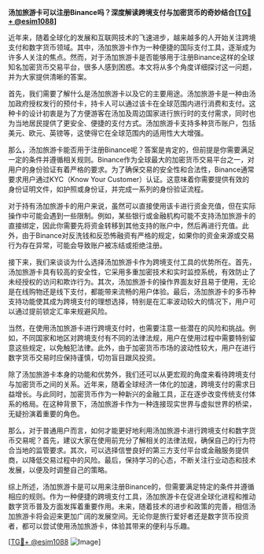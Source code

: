 **汤加旅游卡可以注册Binance吗？深度解读跨境支付与加密货币的奇妙结合[[TG💪+ @esim1088](https://t.me/s/esim1088)]**

近年来，随着全球化的发展和互联网技术的飞速进步，越来越多的人开始关注跨境支付和数字货币领域。其中，汤加旅游卡作为一种便捷的国际支付工具，逐渐成为许多人关注的焦点。然而，对于汤加旅游卡是否能够用于注册Binance这样的全球知名加密货币交易平台，很多人感到困惑。本文将从多个角度详细探讨这一问题，并为大家提供清晰的答案。

首先，我们需要了解什么是汤加旅游卡以及它的主要用途。汤加旅游卡是一种由汤加政府授权发行的预付卡，持卡人可以通过该卡在全球范围内进行消费和支付。这种卡的设计初衷是为了方便游客在汤加及周边国家进行旅行时的支付需求，同时也为当地居民提供了更安全、便捷的支付方式。汤加旅游卡支持多种货币账户，包括美元、欧元、英镑等，这使得它在全球范围内的适用性大大增强。

那么，汤加旅游卡能否用于注册Binance呢？答案是肯定的，但前提是你需要满足一定的条件并遵循相关规则。Binance作为全球最大的加密货币交易平台之一，对用户的身份验证有着严格的要求。为了确保交易的安全性和合法性，Binance通常要求用户通过KYC（Know Your Customer）认证。这意味着你需要提供有效的身份证明文件，如护照或身份证，并完成一系列的身份验证流程。

对于持有汤加旅游卡的用户来说，虽然可以直接使用该卡进行资金充值，但在实际操作中可能会遇到一些限制。例如，某些银行或金融机构可能不支持汤加旅游卡的直接绑定，因此你需要先将资金转移到其他支持的账户中，然后再进行充值。此外，由于Binance对反洗钱和反恐怖融资有严格的规定，如果你的资金来源或交易行为存在异常，可能会导致账户被冻结或拒绝注册。

接下来，我们来谈谈为什么选择汤加旅游卡作为跨境支付工具的优势所在。首先，汤加旅游卡具有较高的安全性，它采用多重加密技术和实时监控系统，有效防止了未经授权的访问和欺诈行为。其次，汤加旅游卡的操作界面友好且易于使用，无论是在线购物还是线下支付，都能带来流畅的用户体验。最后，汤加旅游卡的多币种支持功能使其成为跨境支付的理想选择，特别是在汇率波动较大的情况下，用户可以通过提前锁定汇率来规避风险。

当然，在使用汤加旅游卡进行跨境支付时，也需要注意一些潜在的风险和挑战。例如，不同国家和地区对跨境支付有不同的法律法规，用户在使用过程中需要特别留意这些规定，以免触犯法律。此外，由于加密货币市场的波动性较大，用户在进行数字货币交易时应保持谨慎，切勿盲目跟风投资。

除了汤加旅游卡本身的功能和优势外，我们还可以从更宏观的角度来看待跨境支付与加密货币之间的关系。近年来，随着全球经济一体化的加速，跨境支付的需求日益增长。与此同时，加密货币作为一种新兴的金融工具，正在逐步改变传统支付体系的格局。在这种背景下，汤加旅游卡作为一种连接现实世界与虚拟世界的桥梁，无疑扮演着重要的角色。

那么，对于普通用户而言，如何才能更好地利用汤加旅游卡进行跨境支付和数字货币交易呢？首先，建议大家在使用前充分了解相关的法律法规，确保自己的行为符合当地的监管要求。其次，可以选择信誉良好的第三方支付平台或金融服务提供商，以降低交易过程中的风险。最后，保持学习的心态，不断关注行业动态和技术发展，以便及时调整自己的策略。

综上所述，汤加旅游卡是可以用来注册Binance的，但需要满足特定的条件并遵循相应的规则。作为一种便捷的跨境支付工具，汤加旅游卡在促进全球化进程和推动数字货币普及方面发挥着重要作用。未来，随着技术的进步和政策的完善，相信汤加旅游卡将会迎来更加广阔的发展空间。无论你是旅行爱好者还是数字货币投资者，都可以尝试使用汤加旅游卡，体验其带来的便利与乐趣。

[[TG💪+ @esim1088](https://t.me/s/esim1088) ![Image](https://i.postimg.cc/4NQfJmqS/Snipaste-2025-05-13-00-14-12.png)]